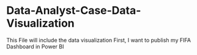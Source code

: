 # Data-Analyst-Case-Data-Visualization
This File will include the data visualization
First, I want to publish my FIFA Dashboard in Power BI
